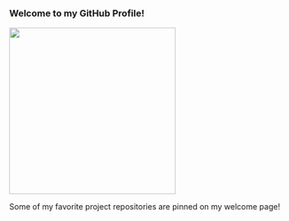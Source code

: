 ### Welcome to my GitHub Profile!

<img src="https://res.cloudinary.com/dn6bvlnm7/image/upload/v1594593374/sumperspec_dd5uyo.jpg" width="300" height="300">

Some of my favorite project repositories are pinned on my welcome page!




<!--
**kellyav/kellyav** is a ✨ _special_ ✨ repository because its `README.md` (this file) appears on your GitHub profile.

Here are some ideas to get you started:

- 🔭 I’m currently working on ...
- 🌱 I’m currently learning ...
- 👯 I’m looking to collaborate on ...
- 🤔 I’m looking for help with ...
- 💬 Ask me about ...
- 📫 How to reach me: ...
- 😄 Pronouns: ...
- ⚡ Fun fact: ...
-->
